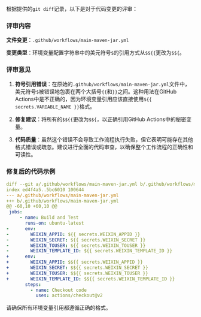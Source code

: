 根据提供的`git diff`记录，以下是对于代码变更的评审：

### 评审内容

**文件变更**：`.github/workflows/main-maven-jar.yml`

**变更类型**：环境变量配置字符串中的美元符号`$`的引用方式从`$${{`更改为`$${`。

### 评审意见

1. **符号引用错误**：在原始的`.github/workflows/main-maven-jar.yml`文件中，美元符号`$`被错误地包裹在两个大括号`{{`和`}}`之间。这种用法在GitHub Actions中是不正确的，因为环境变量引用应该直接使用`${{ secrets.VARIABLE_NAME }}`格式。

2. **修复建议**：将所有的`$${{`更改为`$${`，以正确引用GitHub Actions中的秘密变量。

3. **代码质量**：虽然这个错误不会导致工作流程执行失败，但它表明可能存在其他格式错误或疏忽。建议进行全面的代码审查，以确保整个工作流程的正确性和可读性。

### 修复后的代码示例

```yaml
diff --git a/.github/workflows/main-maven-jar.yml b/.github/workflows/main-maven-jar.yml
index ed4f4a5..5bc6010 100644
--- a/.github/workflows/main-maven-jar.yml
+++ b/.github/workflows/main-maven-jar.yml
@@ -60,10 +60,10 @@
 jobs:
     - name: Build and Test
       runs-on: ubuntu-latest
-      env:
-        WEIXIN_APPID: ${{ secrets.WEIXIN_APPID }}
-        WEIXIN_SECRET: ${{ secrets.WEIXIN_SECRET }}
-        WEIXIN_TOUSER: ${{ secrets.WEIXIN_TOUSER }}
-        WEIXIN_TEMPLATE_ID: ${{ secrets.WEIXIN_TEMPLATE_ID }}
+      env:
+        WEIXIN_APPID: $${{ secrets.WEIXIN_APPID }}
+        WEIXIN_SECRET: $${{ secrets.WEIXIN_SECRET }}
+        WEIXIN_TOUSER: $${{ secrets.WEIXIN_TOUSER }}
+        WEIXIN_TEMPLATE_ID: $${{ secrets.WEIXIN_TEMPLATE_ID }}
       steps:
         - name: Checkout code
           uses: actions/checkout@v2
```

请确保所有环境变量引用都遵循正确的格式。